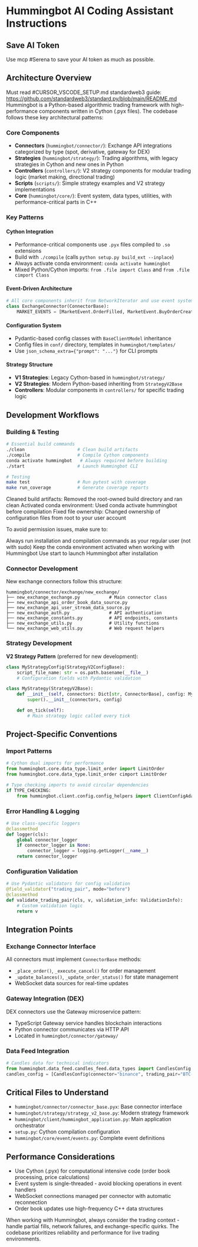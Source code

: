 # Hummingbot AI Coding Assistant Instructions

## Save AI Token

Use mcp #Serena to save your AI token as much as possible.

## Architecture Overview

Must read #CURSOR_VSCODE_SETUP.md
standardweb3 guide: https://github.com/standardweb3/standard.py/blob/main/README.md
Hummingbot is a Python-based algorithmic trading framework with high-performance components written in Cython (.pyx files). The codebase follows these key architectural patterns:

### Core Components
- **Connectors** (`hummingbot/connector/`): Exchange API integrations categorized by type (spot, derivative, gateway for DEX)
- **Strategies** (`hummingbot/strategy/`): Trading algorithms, with legacy strategies in Cython and new ones in Python
- **Controllers** (`controllers/`): V2 strategy components for modular trading logic (market making, directional trading)
- **Scripts** (`scripts/`): Simple strategy examples and V2 strategy implementations
- **Core** (`hummingbot/core/`): Event system, data types, utilities, with performance-critical parts in C++

### Key Patterns

#### Cython Integration
- Performance-critical components use `.pyx` files compiled to `.so` extensions
- Build with `./compile` (calls `python setup.py build_ext --inplace`)
- Always activate conda environment: `conda activate hummingbot`
- Mixed Python/Cython imports: `from .file import Class` and `from .file cimport Class`

#### Event-Driven Architecture
```python
# All core components inherit from NetworkIterator and use event system
class ExchangeConnector(ConnectorBase):
    MARKET_EVENTS = [MarketEvent.OrderFilled, MarketEvent.BuyOrderCreated, ...]
```

#### Configuration System
- Pydantic-based config classes with `BaseClientModel` inheritance
- Config files in `conf/` directory, templates in `hummingbot/templates/`
- Use `json_schema_extra={"prompt": "..."}` for CLI prompts

#### Strategy Structure
- **V1 Strategies**: Legacy Cython-based in `hummingbot/strategy/`
- **V2 Strategies**: Modern Python-based inheriting from `StrategyV2Base`
- **Controllers**: Modular components in `controllers/` for specific trading logic

## Development Workflows

### Building & Testing
```bash
# Essential build commands
./clean                    # Clean build artifacts
./compile                  # Compile Cython components
conda activate hummingbot   # Always required before building
./start                    # Launch Hummingbot CLI

# Testing
make test                  # Run pytest with coverage
make run_coverage          # Generate coverage reports
```

Cleaned build artifacts: Removed the root-owned build directory and ran clean
Activated conda environment: Used conda activate hummingbot before compilation
Fixed file ownership: Changed ownership of configuration files from root to your user account

To avoid permission issues, make sure to:

Always run installation and compilation commands as your regular user (not with sudo)
Keep the conda environment activated when working with Hummingbot
Use start to launch Hummingbot after installation

### Connector Development
New exchange connectors follow this structure:
```
hummingbot/connector/exchange/new_exchange/
├── new_exchange_exchange.py           # Main connector class
├── new_exchange_api_order_book_data_source.py
├── new_exchange_api_user_stream_data_source.py
├── new_exchange_auth.py               # API authentication
├── new_exchange_constants.py          # API endpoints, constants
├── new_exchange_utils.py              # Utility functions
└── new_exchange_web_utils.py          # Web request helpers
```

### Strategy Development
**V2 Strategy Pattern** (preferred for new development):
```python
class MyStrategyConfig(StrategyV2ConfigBase):
    script_file_name: str = os.path.basename(__file__)
    # Configuration fields with Pydantic validation

class MyStrategy(StrategyV2Base):
    def __init__(self, connectors: Dict[str, ConnectorBase], config: MyStrategyConfig):
        super().__init__(connectors, config)

    def on_tick(self):
        # Main strategy logic called every tick
```

## Project-Specific Conventions

### Import Patterns
```python
# Cython dual imports for performance
from hummingbot.core.data_type.limit_order import LimitOrder
from hummingbot.core.data_type.limit_order cimport LimitOrder

# Type checking imports to avoid circular dependencies
if TYPE_CHECKING:
    from hummingbot.client.config.config_helpers import ClientConfigAdapter
```

### Error Handling & Logging
```python
# Use class-specific loggers
@classmethod
def logger(cls):
    global connector_logger
    if connector_logger is None:
        connector_logger = logging.getLogger(__name__)
    return connector_logger
```

### Configuration Validation
```python
# Use Pydantic validators for config validation
@field_validator("trading_pair", mode="before")
@classmethod
def validate_trading_pair(cls, v, validation_info: ValidationInfo):
    # Custom validation logic
    return v
```

## Integration Points

### Exchange Connector Interface
All connectors must implement `ConnectorBase` methods:
- `_place_order()`, `_execute_cancel()` for order management
- `_update_balances()`, `_update_order_status()` for state management
- WebSocket data sources for real-time updates

### Gateway Integration (DEX)
DEX connectors use the Gateway microservice pattern:
- TypeScript Gateway service handles blockchain interactions
- Python connector communicates via HTTP API
- Located in `hummingbot/connector/gateway/`

### Data Feed Integration
```python
# Candles data for technical indicators
from hummingbot.data_feed.candles_feed.data_types import CandlesConfig
candles_config = [CandlesConfig(connector="binance", trading_pair="BTC-USDT", interval="1m")]
```

## Critical Files to Understand
- `hummingbot/connector/connector_base.pyx`: Base connector interface
- `hummingbot/strategy/strategy_v2_base.py`: Modern strategy framework
- `hummingbot/client/hummingbot_application.py`: Main application orchestrator
- `setup.py`: Cython compilation configuration
- `hummingbot/core/event/events.py`: Complete event definitions

## Performance Considerations
- Use Cython (.pyx) for computational intensive code (order book processing, price calculations)
- Event system is single-threaded - avoid blocking operations in event handlers
- WebSocket connections managed per connector with automatic reconnection
- Order book updates use high-frequency C++ data structures

When working with Hummingbot, always consider the trading context - handle partial fills, network failures, and exchange-specific quirks. The codebase prioritizes reliability and performance for live trading environments.
